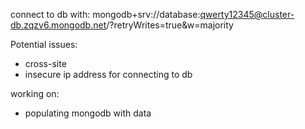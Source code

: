 connect to db with:
mongodb+srv://database:qwerty12345@cluster-db.zqzv6.mongodb.net/?retryWrites=true&w=majority

Potential issues:

- cross-site
- insecure ip address for connecting to db

working on:

- populating mongodb with data
